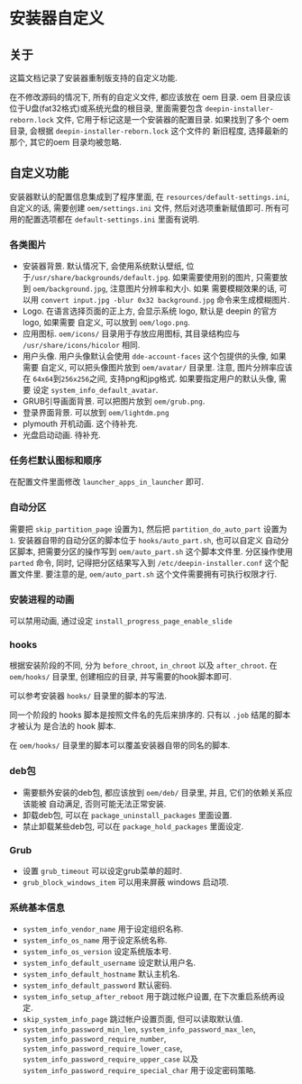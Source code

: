 # 安装器自定义

## 关于
这篇文档记录了安装器重制版支持的自定义功能.

在不修改源码的情况下, 所有的自定义文件, 都应该放在 oem 目录.
oem 目录应该位于U盘(fat32格式)或系统光盘的根目录, 里面需要包含
`deepin-installer-reborn.lock` 文件, 它用于标记这是一个安装器的配置目录.
如果找到了多个 oem 目录, 会根据 `deepin-installer-reborn.lock` 这个文件的
新旧程度, 选择最新的那个, 其它的oem 目录均被忽略.

## 自定义功能
安装器默认的配置信息集成到了程序里面, 在 `resources/default-settings.ini`,
自定义的话, 需要创建 `oem/settings.ini` 文件, 然后对选项重新赋值即可.
所有可用的配置选项都在 `default-settings.ini` 里面有说明.

### 各类图片
* 安装器背景. 默认情况下, 会使用系统默认壁纸, 位于`/usr/share/backgrounds/default.jpg`.
 如果需要使用别的图片, 只需要放到 `oem/background.jpg`, 注意图片分辨率和大小. 如果
 需要模糊效果的话, 可以用 `convert input.jpg -blur 0x32 background.jpg`
 命令来生成模糊图片.
* Logo. 在语言选择页面的正上方, 会显示系统 logo, 默认是 deepin 的官方logo, 如果需要
 自定义, 可以放到 `oem/logo.png`.
* 应用图标. `oem/icons/` 目录用于存放应用图标, 其目录结构应与
 `/usr/share/icons/hicolor` 相同.
* 用户头像. 用户头像默认会使用 `dde-account-faces` 这个包提供的头像, 如果需要
 自定义, 可以把头像图片放到 `oem/avatar/` 目录里. 注意, 图片分辨率应该在
 `64x64`到`256x256`之间, 支持png和jpg格式. 如果要指定用户的默认头像, 需要
 设定 `system_info_default_avatar`.
* GRUB引导画面背景. 可以把图片放到 `oem/grub.png`.
* 登录界面背景. 可以放到 `oem/lightdm.png`
* plymouth 开机动画. 这个待补充.
* 光盘启动动画. 待补充.

### 任务栏默认图标和顺序
在配置文件里面修改 `launcher_apps_in_launcher` 即可.

### 自动分区
需要把 `skip_partition_page` 设置为`1`, 然后把 `partition_do_auto_part`
设置为 `1`. 安装器自带的自动分区的脚本位于 `hooks/auto_part.sh`, 也可以自定义
自动分区脚本, 把需要分区的操作写到 `oem/auto_part.sh` 这个脚本文件里.
分区操作使用 `parted` 命令, 同时, 记得把分区结果写入到 `/etc/deepin-installer.conf`
这个配置文件里. 要注意的是, `oem/auto_part.sh` 这个文件需要拥有可执行权限才行.

### 安装进程的动画
可以禁用动画, 通过设定 `install_progress_page_enable_slide`

### hooks
根据安装阶段的不同, 分为 `before_chroot`, `in_chroot` 以及 `after_chroot`.
在 `oem/hooks/` 目录里, 创建相应的目录, 并写需要的hook脚本即可.

可以参考安装器 `hooks/` 目录里的脚本的写法.

同一个阶段的 hooks 脚本是按照文件名的先后来排序的. 只有以 `.job` 结尾的脚本才被认为
是合法的 hook 脚本.

在 `oem/hooks/` 目录里的脚本可以覆盖安装器自带的同名的脚本.

### deb包
* 需要额外安装的deb包, 都应该放到 `oem/deb/` 目录里, 并且, 它们的依赖关系应该能被
 自动满足, 否则可能无法正常安装.
* 卸载deb包, 可以在 `package_uninstall_packages` 里面设置.
* 禁止卸载某些deb包, 可以在 `package_hold_packages` 里面设定.

### Grub
* 设置 `grub_timeout` 可以设定grub菜单的超时.
* `grub_block_windows_item` 可以用来屏蔽 windows 启动项.


### 系统基本信息
* `system_info_vendor_name` 用于设定组织名称.
* `system_info_os_name` 用于设定系统名称.
* `system_info_os_version` 设定系统版本号.
* `system_info_default_username` 设定默认用户名.
* `system_info_default_hostname` 默认主机名.
* `system_info_default_password` 默认密码.
* `system_info_setup_after_reboot` 用于跳过帐户设置, 在下次重启系统再设定.
* `skip_system_info_page` 跳过帐户设置页面, 但可以读取默认值.
* `system_info_password_min_len`, `system_info_password_max_len`,
 `system_info_password_require_number`,
 `system_info_password_require_lower_case`,
 `system_info_password_require_upper_case` 以及
 `system_info_password_require_special_char` 用于设定密码策略.